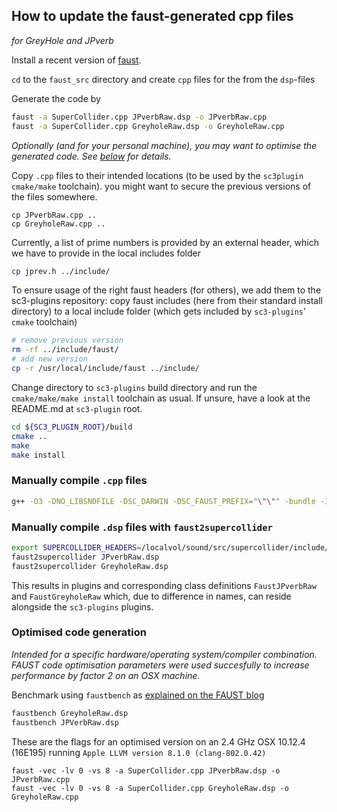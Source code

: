 ## How to update the faust-generated cpp files
*for GreyHole and JPverb*

Install a recent version of [faust](https://github.com/grame-cncm/faust).

`cd` to the `faust_src` directory and create `cpp` files for the from the `dsp`-files

Generate the code by 

```sh
faust -a SuperCollider.cpp JPverbRaw.dsp -o JPverbRaw.cpp
faust -a SuperCollider.cpp GreyholeRaw.dsp -o GreyholeRaw.cpp
```

*Optionally (and for your personal machine), you may want to optimise the generated code. See [below](#optimised-code-generation) for details.*

Copy `.cpp` files to their intended locations (to be used by the `sc3plugin` `cmake/make` toolchain). you might want to secure the previous versions of the files somewhere.
```
cp JPverbRaw.cpp ..
cp GreyholeRaw.cpp ..
```

Currently, a list of prime numbers is provided by an external header, which we have to provide in the local includes folder

```sh
cp jprev.h ../include/
```

To ensure usage of the right faust headers (for others), we add them to the sc3-plugins repository: copy faust includes (here from their standard install directory) to a local include folder (which gets included by `sc3-plugins`' `cmake` toolchain)

```sh
# remove previous version
rm -rf ../include/faust/
# add new version
cp -r /usr/local/include/faust ../include/
```

Change directory to `sc3-plugins` build directory and run the `cmake/make/make install` toolchain as usual. If unsure, have a look at the README.md at `sc3-plugin` root.

```sh
cd ${SC3_PLUGIN_ROOT}/build
cmake ..
make
make install
```

### Manually compile `.cpp` files

```sh
g++ -O3 -DNO_LIBSNDFILE -DSC_DARWIN -DSC_FAUST_PREFIX="\"\"" -bundle -I./include -I/localvol/sound/src/supercollider/include/{plugin_interface,common,server} -Dmydsp=JPVERB -o JPverbRaw.scx JPverbRaw.cpp
```


### Manually compile `.dsp` files with `faust2supercollider`

```sh
export SUPERCOLLIDER_HEADERS=/localvol/sound/src/supercollider/include/ 
faust2supercollider JPverbRaw.dsp
faust2supercollider GreyholeRaw.dsp
```

This results in plugins and corresponding class definitions `FaustJPverbRaw` and `FaustGreyholeRaw` which, due to difference in names, can reside alongside the `sc3-plugins` plugins.

### Optimised code generation 

*Intended for a specific hardware/operating system/compiler combination. FAUST code optimisation parameters were used succesfully to increase performance by factor 2 on an OSX machine.*

Benchmark using `faustbench` as [explained on the FAUST blog](http://faust.grame.fr/news/2017/04/26/optimizing-compilation-parameters.html)

```sh
faustbench GreyholeRaw.dsp
faustbench JPVerbRaw.dsp
```

These are the flags for an optimised version on an 2.4 GHz OSX 10.12.4 (16E195) running `Apple LLVM version 8.1.0 (clang-802.0.42)`

```
faust -vec -lv 0 -vs 8 -a SuperCollider.cpp JPverbRaw.dsp -o JPverbRaw.cpp
faust -vec -lv 0 -vs 8 -a SuperCollider.cpp GreyholeRaw.dsp -o GreyholeRaw.cpp
```
